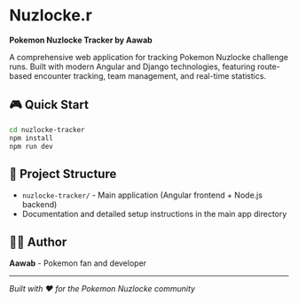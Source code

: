 # Nuzlocke.r

**Pokemon Nuzlocke Tracker by Aawab**

A comprehensive web application for tracking Pokemon Nuzlocke challenge runs. Built with modern Angular and Django technologies, featuring route-based encounter tracking, team management, and real-time statistics.

## 🎮 Quick Start

```bash
cd nuzlocke-tracker
npm install
npm run dev
```

## 📁 Project Structure

- `nuzlocke-tracker/` - Main application (Angular frontend + Node.js backend)
- Documentation and detailed setup instructions in the main app directory

## 👨‍💻 Author

**Aawab** - Pokemon fan and developer

---

*Built with ❤️ for the Pokemon Nuzlocke community*
